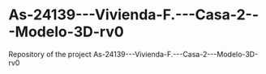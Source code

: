 # As-24139---Vivienda-F.---Casa-2---Modelo-3D-rv0
Repository of the project As-24139---Vivienda-F.---Casa-2---Modelo-3D-rv0
